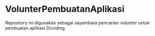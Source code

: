 # VolunterPembuatanAplikasi
Repository ini digunakan sebagai sayambara pencarian volunter untuk pembuatan aplikasi Dicoding.  
